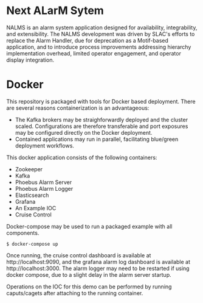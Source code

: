 # Next ALarM Sytem

NALMS is an alarm system application designed for availability, integrability, and extensibility. The NALMS development was driven by SLAC's efforts to replace the Alarm Handler, due for deprecation as a Motif-based application, and to introduce process improvements addressing hierarchy implementation overhead, limited operator engagement, and operator display integration.

# Docker

This repository is packaged with tools for Docker based deployment. There are several reasons containerization is an advantageous:  

* The Kafka brokers may be straighforwardly deployed and the cluster scaled. Configurations are therefore transferable and port exposures may be configured directly on the Docker deployment.
* Contained applications may run in parallel, facilitating blue/green deployment workflows. 

This docker application consists of the following containers:

* Zookeeper
* Kafka
* Phoebus Alarm Server
* Phoebus Alarm Logger
* Elasticsearch
* Grafana
* An Example IOC
* Cruise Control

Docker-compose may be used to run a packaged example with all components.
```
$ docker-compose up
```

Once running, the cruise control dashboard is available at http://localhost:9090, and the grafana alarm log dashboard is available at http://localhost:3000. The alarm logger may need to be restarted if using docker compose, due to a slight delay in the alarm server startup. 

Operations on the IOC for this demo can be performed by running caputs/cagets after attaching to the running container. 

